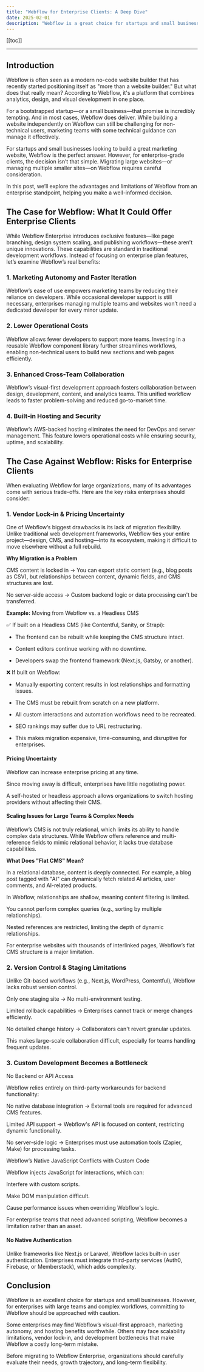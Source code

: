 ```yaml
---
title: "Webflow for Enterprise Clients: A Deep Dive"
date: 2025-02-01
description: "Webflow is a great choice for startups and small businesses, but is it the right fit for enterprises? Let's explore the pros, cons, and risks of committing to Webflow Enterprise."
---
```


[[toc]]

---
## Introduction

Webflow is often seen as a modern no-code website builder that has recently started positioning itself as "more than a website builder." But what does that really mean? According to Webflow, it's a platform that combines analytics, design, and visual development in one place.

For a bootstrapped startup—or a small business—that promise is incredibly tempting. And in most cases, Webflow does deliver. While building a website independently on Webflow can still be challenging for non-technical users, marketing teams with some technical guidance can manage it effectively.

For startups and small businesses looking to build a great marketing website, Webflow is the perfect answer. However, for enterprise-grade clients, the decision isn’t that simple. Migrating large websites—or managing multiple smaller sites—on Webflow requires careful consideration.

In this post, we’ll explore the advantages and limitations of Webflow from an enterprise standpoint, helping you make a well-informed decision.

## The Case for Webflow: What It Could Offer Enterprise Clients

While Webflow Enterprise introduces exclusive features—like page branching, design system scaling, and publishing workflows—these aren’t unique innovations. These capabilities are standard in traditional development workflows. Instead of focusing on enterprise plan features, let’s examine Webflow’s real benefits:

### 1. Marketing Autonomy and Faster Iteration

Webflow’s ease of use empowers marketing teams by reducing their reliance on developers. While occasional developer support is still necessary, enterprises managing multiple teams and websites won’t need a dedicated developer for every minor update.

### 2. Lower Operational Costs

Webflow allows fewer developers to support more teams. Investing in a reusable Webflow component library further streamlines workflows, enabling non-technical users to build new sections and web pages efficiently.

### 3. Enhanced Cross-Team Collaboration

Webflow’s visual-first development approach fosters collaboration between design, development, content, and analytics teams. This unified workflow leads to faster problem-solving and reduced go-to-market time.

### 4. Built-in Hosting and Security

Webflow’s AWS-backed hosting eliminates the need for DevOps and server management. This feature lowers operational costs while ensuring security, uptime, and scalability.

## The Case Against Webflow: Risks for Enterprise Clients

When evaluating Webflow for large organizations, many of its advantages come with serious trade-offs. Here are the key risks enterprises should consider:

### 1. Vendor Lock-in & Pricing Uncertainty

One of Webflow’s biggest drawbacks is its lack of migration flexibility. Unlike traditional web development frameworks, Webflow ties your entire project—design, CMS, and hosting—into its ecosystem, making it difficult to move elsewhere without a full rebuild.

**Why Migration is a Problem**

CMS content is locked in → You can export static content (e.g., blog posts as CSV), but relationships between content, dynamic fields, and CMS structures are lost.

No server-side access → Custom backend logic or data processing can't be transferred.

**Example:** Moving from Webflow vs. a Headless CMS

✅ If built on a Headless CMS (like Contentful, Sanity, or Strapi):

- The frontend can be rebuilt while keeping the CMS structure intact.

- Content editors continue working with no downtime.

- Developers swap the frontend framework (Next.js, Gatsby, or another).

❌ If built on Webflow:

- Manually exporting content results in lost relationships and formatting issues.

- The CMS must be rebuilt from scratch on a new platform.

- All custom interactions and automation workflows need to be recreated.

- SEO rankings may suffer due to URL restructuring.

- This makes migration expensive, time-consuming, and disruptive for enterprises.

#### Pricing Uncertainty

Webflow can increase enterprise pricing at any time.

Since moving away is difficult, enterprises have little negotiating power.

A self-hosted or headless approach allows organizations to switch hosting providers without affecting their CMS.

#### Scaling Issues for Large Teams & Complex Needs

Webflow’s CMS is not truly relational, which limits its ability to handle complex data structures. While Webflow offers reference and multi-reference fields to mimic relational behavior, it lacks true database capabilities.

**What Does "Flat CMS" Mean?**

In a relational database, content is deeply connected. For example, a blog post tagged with "AI" can dynamically fetch related AI articles, user comments, and AI-related products.

In Webflow, relationships are shallow, meaning content filtering is limited.

You cannot perform complex queries (e.g., sorting by multiple relationships).

Nested references are restricted, limiting the depth of dynamic relationships.

For enterprise websites with thousands of interlinked pages, Webflow’s flat CMS structure is a major limitation.

### 2. Version Control & Staging Limitations

Unlike Git-based workflows (e.g., Next.js, WordPress, Contentful), Webflow lacks robust version control.

Only one staging site → No multi-environment testing.

Limited rollback capabilities → Enterprises cannot track or merge changes efficiently.

No detailed change history → Collaborators can't revert granular updates.

This makes large-scale collaboration difficult, especially for teams handling frequent updates.

### 3. Custom Development Becomes a Bottleneck

No Backend or API Access

Webflow relies entirely on third-party workarounds for backend functionality:

No native database integration → External tools are required for advanced CMS features.

Limited API support → Webflow's API is focused on content, restricting dynamic functionality.

No server-side logic → Enterprises must use automation tools (Zapier, Make) for processing tasks.

Webflow’s Native JavaScript Conflicts with Custom Code

Webflow injects JavaScript for interactions, which can:

Interfere with custom scripts.

Make DOM manipulation difficult.

Cause performance issues when overriding Webflow's logic.

For enterprise teams that need advanced scripting, Webflow becomes a limitation rather than an asset.

#### No Native Authentication

Unlike frameworks like Next.js or Laravel, Webflow lacks built-in user authentication. Enterprises must integrate third-party services (Auth0, Firebase, or Memberstack), which adds complexity.

## Conclusion

Webflow is an excellent choice for startups and small businesses. However, for enterprises with large teams and complex workflows, committing to Webflow should be approached with caution.

Some enterprises may find Webflow’s visual-first approach, marketing autonomy, and hosting benefits worthwhile. Others may face scalability limitations, vendor lock-in, and development bottlenecks that make Webflow a costly long-term mistake.

Before migrating to Webflow Enterprise, organizations should carefully evaluate their needs, growth trajectory, and long-term flexibility.
